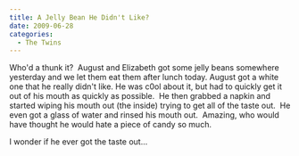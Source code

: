 ```yaml
---
title: A Jelly Bean He Didn't Like?
date: 2009-06-28
categories: 
  - The Twins
---
```


Who'd a thunk it?  August and Elizabeth got some jelly beans somewhere yesterday and we let them eat them after lunch today. August got a white one that he really didn't like. He was c0ol about it, but had to quickly get it out of his mouth as quickly as possible.  He then grabbed a napkin and started wiping his mouth out (the inside) trying to get all of the taste out.  He even got a glass of water and rinsed his mouth out.  Amazing, who would have thought he would hate a piece of candy so much.

I wonder if he ever got the taste out...
